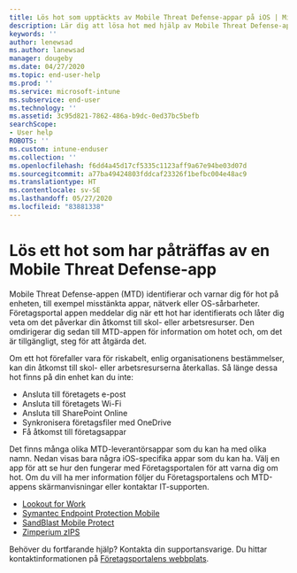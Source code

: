 ```yaml
---
title: Lös hot som upptäckts av Mobile Threat Defense-appar på iOS | Microsoft Docs
description: Lär dig att lösa hot med hjälp av Mobile Threat Defense-appar för iOS.
keywords: ''
author: lenewsad
ms.author: lanewsad
manager: dougeby
ms.date: 04/27/2020
ms.topic: end-user-help
ms.prod: ''
ms.service: microsoft-intune
ms.subservice: end-user
ms.technology: ''
ms.assetid: 3c95d821-7862-486a-b9dc-0ed37bc5befb
searchScope:
- User help
ROBOTS: ''
ms.custom: intune-enduser
ms.collection: ''
ms.openlocfilehash: f6dd4a45d17cf5335c1123aff9a67e94be03d07d
ms.sourcegitcommit: a77ba49424803fddcaf23326f1befbc004e48ac9
ms.translationtype: HT
ms.contentlocale: sv-SE
ms.lasthandoff: 05/27/2020
ms.locfileid: "83881338"
---
```

# <a name="resolving-a-threat-found-by-a-mobile-threat-defense-app"></a>Lös ett hot som har påträffas av en Mobile Threat Defense-app

Mobile Threat Defense-appen (MTD) identifierar och varnar dig för hot på enheten, till exempel misstänkta appar, nätverk eller OS-sårbarheter. Företagsportal appen meddelar dig när ett hot har identifierats och låter dig veta om det påverkar din åtkomst till skol- eller arbetsresurser. Den omdirigerar dig sedan till MTD-appen för information om hotet och, om det är tillgängligt, steg för att åtgärda det. 

Om ett hot förefaller vara för riskabelt, enlig organisationens bestämmelser, kan din åtkomst till skol- eller arbetsresurserna återkallas. Så länge dessa hot finns på din enhet kan du inte:  

* Ansluta till företagets e-post
* Ansluta till företagets Wi-Fi
* Ansluta till SharePoint Online
* Synkronisera företagsfiler med OneDrive
* Få åtkomst till företagsappar

Det finns många olika MTD-leverantörsappar som du kan ha med olika namn. Nedan visas bara några iOS-specifika appar som du kan ha. Välj en app för att se hur den fungerar med Företagsportalen för att varna dig om hot. Om du vill ha mer information följer du Företagsportalens och MTD-appens skärmanvisningar eller kontaktar IT-supporten. 


* [Lookout for Work](you-need-to-resolve-a-threat-found-by-lookout-for-work-ios.md)
* [Symantec Endpoint Protection Mobile](you-need-to-resolve-a-threat-found-by-skycure-ios.md)
* [SandBlast Mobile Protect](you-need-to-resolve-a-threat-found-by-checkpoint-ios.md)
* [Zimperium zIPS](you-need-to-resolve-a-threat-found-by-zips-ios.md)

Behöver du fortfarande hjälp? Kontakta din supportansvarige. Du hittar kontaktinformationen på [Företagsportalens webbplats](https://go.microsoft.com/fwlink/?linkid=2010980).  


